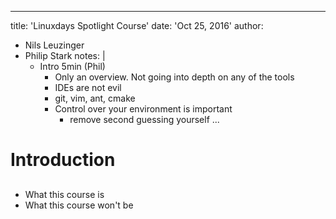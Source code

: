 
---
title:  'Linuxdays Spotlight Course'
date: 'Oct 25, 2016'
author:
- Nils Leuzinger
- Philip Stark
notes: |
    - Intro 5min (Phil)
      - Only an overview. Not going into depth on any of the tools
      - IDEs are not evil
      - git, vim, ant, cmake
      - Control over your environment is important
        - remove second guessing yourself
...

# Introduction

## 

### 

- What this course is
- What this course won't be
